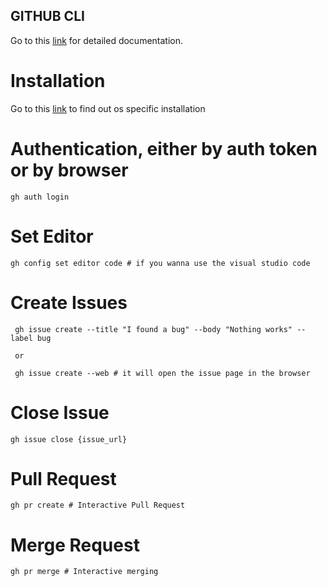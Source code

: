 ## GITHUB CLI
Go to this [link](https://cli.github.com/manual/) for detailed documentation.

# Installation
Go to this [link](https://github.com/cli/cli#installation) to find out os specific installation

# Authentication, either by auth token or by browser

    gh auth login

# Set Editor
    gh config set editor code # if you wanna use the visual studio code

# Create Issues

     gh issue create --title "I found a bug" --body "Nothing works" --label bug

     or

     gh issue create --web # it will open the issue page in the browser
# Close Issue
    gh issue close {issue_url}

# Pull Request

    gh pr create # Interactive Pull Request
    
# Merge Request

    gh pr merge # Interactive merging
